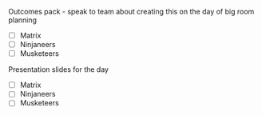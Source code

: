 Outcomes pack - speak to team about creating this on the day of big room planning

- [ ] Matrix
- [ ] Ninjaneers
- [ ] Musketeers

Presentation slides for the day 

- [ ] Matrix
- [ ] Ninjaneers
- [ ] Musketeers